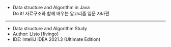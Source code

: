 * Data structure and Algorithm in Java   
  Do it! 자료구조와 함께 배우는 알고리즘 입문 자바편   
<hr/>

* Data structure and Algorithm Study
* Author: LIsto [fivingo]
* IDE: IntelliJ IDEA 2021.3 (Ultimate Edition)    
